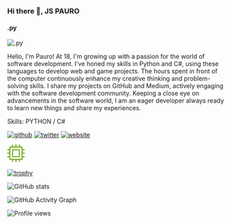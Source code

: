 ### Hi there 👋, JS PAURO
#### .py
![.py](https://pbs.twimg.com/profile_banners/1724562947786113024/1700095211/1080x360)

Hello, I'm Pauro! At 18, I'm growing up with a passion for the world of software development. I've honed my skills in Python and C#, using these languages to develop web and game projects. The hours spent in front of the computer continuously enhance my creative thinking and problem-solving skills. I share my projects on GitHub and Medium, actively engaging with the software development community. Keeping a close eye on advancements in the software world, I am an eager developer always ready to learn new things and share my experiences.

Skills: PYTHON / C# 


[<img src='https://cdn.jsdelivr.net/npm/simple-icons@3.0.1/icons/github.svg' alt='github' height='40'>](https://github.com/jspauro)  [<img src='https://cdn.jsdelivr.net/npm/simple-icons@3.0.1/icons/twitter.svg' alt='twitter' height='40'>](https://twitter.com/jspauro)  [<img src='https://cdn.jsdelivr.net/npm/simple-icons@3.0.1/icons/icloud.svg' alt='website' height='40'>](jspauro.com)  

<a href='https://docs.github.com/en/developers'><img src='https://raw.githubusercontent.com/acervenky/animated-github-badges/master/assets/devbadge.gif' width='40' height='40'></a> 

[![trophy](https://github-profile-trophy.vercel.app/?username=jspauro)](https://github.com/ryo-ma/github-profile-trophy)

![GitHub stats](https://github-readme-stats.vercel.app/api?username=jspauro&show_icons=true)  

![GitHub Activity Graph](https://activity-graph.herokuapp.com/graph?username=jspauro)  

![Profile views](https://gpvc.arturio.dev/jspauro)  
